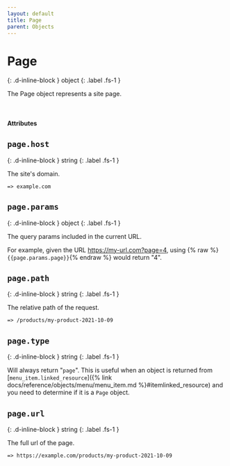 ```yaml
---
layout: default
title: Page
parent: Objects
---
```


# Page
{: .d-inline-block }
object
{: .label .fs-1 }

The Page object represents a site page.

<br>

#### Attributes

## `page.host`
{: .d-inline-block }
string
{: .label .fs-1 }

The site's domain.

`=> example.com`

## `page.params`
{: .d-inline-block }
object
{: .label .fs-1 }

The query params included in the current URL.

For example, given the URL https://my-url.com?page=4,
using {% raw %}`{{page.params.page}}`{% endraw %} would return "4".

## `page.path`
{: .d-inline-block }
string
{: .label .fs-1 }

The relative path of the request.

`=> /products/my-product-2021-10-09`

## `page.type`
{: .d-inline-block }
string
{: .label .fs-1 }

Will always return "`page`". This is useful when an object is returned from [`menu_item.linked_resource`]({% link docs/reference/objects/menu/menu_item.md %}#itemlinked_resource) and you need to determine if it is a `Page` object.

## `page.url`
{: .d-inline-block }
string
{: .label .fs-1 }

The full url of the page.

`=> https://example.com/products/my-product-2021-10-09`
